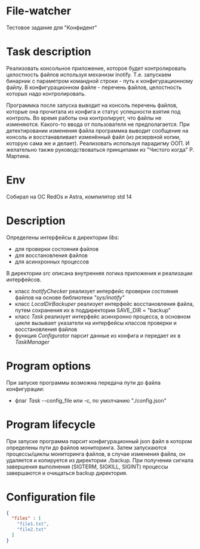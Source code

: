 # File-watcher
Тестовое задание для "Конфидент"

# Task description
Реализовать консольное приложение, которое будет контролировать целостность файлов используя механизм inotify. Т.е. запускаем бинарник с параметром командной строки - путь к конфигурационному файлу. В конфигурационном файле - перечень файлов, целостность которых надо контролировать.

Программка после запуска выводит на консоль перечень файлов, которые она прочитала из конфига и статус успешности взятия под контроль. Во время работы она контролирует, что файлы не изменяются. Какого-то ввода от пользователя не предполагается. При детектировании изменения файла программка выводит сообщение на консоль и восстанавливает изменённый файл (из резервной копии, которую сама же и делает). Реализовать используя парадигму ООП. И желательно также руководствоваться принципами из "Чистого когда" Р. Мартина.

# Env 
Собирал на ОС RedOs и Astra, компилятор std 14 

# Description
Определены интерфейсы в директории <i>libs</i>:
- для проверки состояния файлов 
- для восстановления файлов 
- для асинхронных процессов 

В директории <i>src</i> описана внутренняя логика приложения и реализации интерфейсов.
- класс <i>InotifyChecker</i> реализует интерфейс проверки состояния файлов на основе библиотеки <i>"sys/inotify"</i>
- класс <i>LocalDirBackuper</i> реализует интерфейс восстановления файла, путем сохранения их в поддиректории SAVE_DIR = "backup"
- класс <i>Task</i> реализует интерфейс асинхронно процесса, в основном цикле вызывает указатели на интерфейсы классов проверки и восстановления файлов
- функция <i>Configurator</i> парсит данные из конфига и передает их в <i>TaskManager</i>

# Program options 
При запуске программы возможна передача пути до файла конфигурации:
- флаг <i>Task</i> --config_file или -c, по умолчанию "./config.json" 

# Program lifecycle
При запуске программа парсит конфигурационный json файл в котором определены пути до файлов мониторинга. Затем запускаются процессы/циклы мониторинга файлов, в случае изменения файла, он удаляется и копируется из директории ./backup. При получении сигнала завершения выполнения (SIGTERM, SIGKILL, SIGINT) процессы завершаются и очищаться backup директория. 

# Configuration file 
``` json
{
  "files" : [
    "file1.txt",
    "file2.txt"
  ]
}
```
